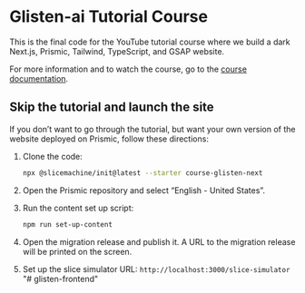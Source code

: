 # Glisten-ai Tutorial Course

This is the final code for the YouTube tutorial course where we build a dark Next.js, Prismic, Tailwind, TypeScript, and GSAP website.

For more information and to watch the course, go to the [course documentation](https://prismic.notion.site/Prismic-Next-js-Course-Resources-9eda931a8b3743b9b3aaf0b7a561403b).

## Skip the tutorial and launch the site

If you don’t want to go through the tutorial, but want your own version of the website deployed on Prismic, follow these directions:

1. Clone the code:
    
    ```sh
    npx @slicemachine/init@latest --starter course-glisten-next
    ```
    
2. Open the Prismic repository and select “English - United States”.
3. Run the content set up script:
    
    ```sh
    npm run set-up-content
    ```
    
4. Open the migration release and publish it. A URL to the migration release will be printed on the screen.
5. Set up the slice simulator URL: `http://localhost:3000/slice-simulator`
"# glisten-frontend" 
